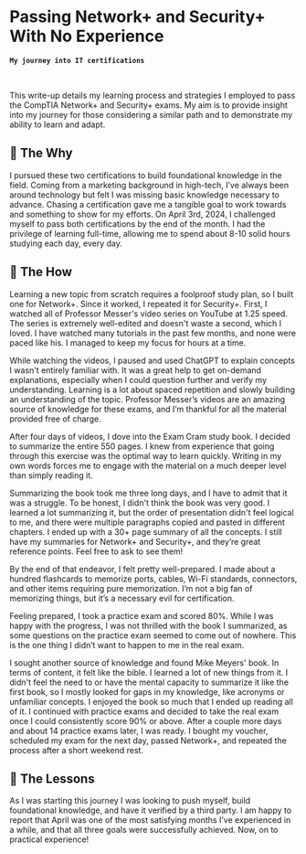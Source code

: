 # Passing Network+ and Security+ With No Experience

**`My journey into IT certifications`**

   </br>

This write-up details my learning process and strategies I employed to pass the CompTIA Network+ and Security+ exams. My aim is to provide insight into my journey for those considering a similar path and to demonstrate my ability to learn and adapt.

## 📜 The Why

I pursued these two certifications to build foundational knowledge in the field. Coming from a marketing background in high-tech, I’ve always been around technology but felt I was missing basic knowledge necessary to advance. Chasing a certification gave me a tangible goal to work towards and something to show for my efforts. On April 3rd, 2024, I challenged myself to pass both certifications by the end of the month. I had the privilege of learning full-time, allowing me to spend about 8-10 solid hours studying each day, every day.

## 📜 The How

Learning a new topic from scratch requires a foolproof study plan, so I built one for Network+. Since it worked, I repeated it for Security+.
First, I watched all of Professor Messer's video series on YouTube at 1.25 speed. The series is extremely well-edited and doesn't waste a second, which I loved. I have watched many tutorials in the past few months, and none were paced like his. I managed to keep my focus for hours at a time.

While watching the videos, I paused and used ChatGPT to explain concepts I wasn't entirely familiar with. It was a great help to get on-demand explanations, especially when I could question further and verify my understanding. Learning is a lot about spaced repetition and slowly building an understanding of the topic. Professor Messer’s videos are an amazing source of knowledge for these exams, and I’m thankful for all the material provided free of charge.

After four days of videos, I dove into the Exam Cram study book. I decided to summarize the entire 550 pages. I knew from experience that going through this exercise was the optimal way to learn quickly. Writing in my own words forces me to engage with the material on a much deeper level than simply reading it.

Summarizing the book took me three long days, and I have to admit that it was a struggle. To be honest, I didn't think the book was very good. I learned a lot summarizing it, but the order of presentation didn't feel logical to me, and there were multiple paragraphs copied and pasted in different chapters. I ended up with a 30+ page summary of all the concepts. I still have my summaries for Network+ and Security+, and they’re great reference points. Feel free to ask to see them!

By the end of that endeavor, I felt pretty well-prepared. I made about a hundred flashcards to memorize ports, cables, Wi-Fi standards, connectors, and other items requiring pure memorization. I’m not a big fan of memorizing things, but it’s a necessary evil for certification.

Feeling prepared, I took a practice exam and scored 80%. While I was happy with the progress, I was not thrilled with the book I summarized, as some questions on the practice exam seemed to come out of nowhere. This is the one thing I didn’t want to happen to me in the real exam.

I sought another source of knowledge and found Mike Meyers' book. In terms of content, it felt like the bible. I learned a lot of new things from it. I didn't feel the need to or have the mental capacity to summarize it like the first book, so I mostly looked for gaps in my knowledge, like acronyms or unfamiliar concepts. I enjoyed the book so much that I ended up reading all of it.
I continued with practice exams and decided to take the real exam once I could consistently score 90% or above. After a couple more days and about 14 practice exams later, I was ready. I bought my voucher, scheduled my exam for the next day, passed Network+, and repeated the process after a short weekend rest.

## 📜 The Lessons

As I was starting this journey I was looking to push myself, build foundational knowledge, and have it verified by a third party. I am happy to report that April was one of the most satisfying months I’ve experienced in a while, and that all three goals were successfully achieved. Now, on to practical experience!

   </br>
